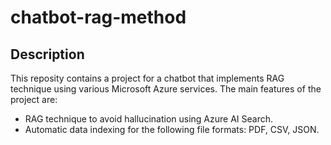 # chatbot-rag-method

## Description

This reposity contains a project for a chatbot that implements RAG technique using various Microsoft Azure services. The main features of the project are:
 - RAG technique to avoid hallucination using Azure AI Search.
 - Automatic data indexing for the following file formats: PDF, CSV, JSON.
